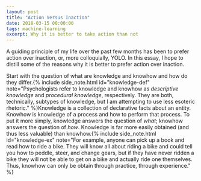 ```yaml
---
layout: post
title: "Action Versus Inaction"
date: 2018-03-15 00:00:00
tags: machine-learning
excerpt: Why it is better to take action than not
---
```


A guiding principle of my life over the past few months has been to prefer action over inaction, or, more colloquially, YOLO. In this essay, I hope to distill some of the reasons why it is better to prefer action over inaction.

Start with the question of what are knowledge and knowhow and how do they differ.{% include side_note.html
     id="knowledge-def"
     note="Psychologists refer to knowledge and knowhow as _descriptive knowledge_ and _procedural knowledge_, respectively. They are both, technically, subtypes of knowledge, but I am attempting to use less esoteric rhetoric."
%}Knowledge is a collection of declarative facts about an entity. Knowhow is knowledge of a process and how to perform that process. To put it more simply, knowledge answers the question of _what_; knowhow answers the question of _how_. Knowledge is far more easily obtained (and thus less valuable) than knowhow.{% include side_note.html
     id="knowledge-ex"
     note="For example, anyone can pick up a book and read how to ride a bike.  They will know all about riding a bike and could tell you how to peddle, steer, and change gears, but if they have never ridden a bike they will not be able to get on a bike and actually ride one themselves. Thus, knowhow can only be obtain through practice, through experience."
%}
